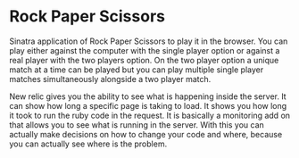 Rock Paper Scissors
===================

Sinatra application of Rock Paper Scissors to play it in the browser. You can play either against the computer with the single player option or against a real player with the two players option. On the two player option a unique match at a time can be played but you can play multiple single player matches simultaneously alongside a two player match.

New relic gives you the ability to see what is happening inside the server. It can show how long a specific page is taking to load. It shows you how long it took to run the ruby code in the request. It is basically a monitoring add on that allows you to see what is running in the server. With this you can actually make decisions on how to change your code and where, because you can actually see where is the problem.
